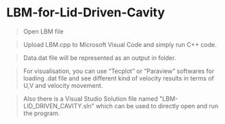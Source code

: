# LBM-for-Lid-Driven-Cavity

>Open LBM file

>Upload LBM.cpp to Microsoft Visual Code and simply run C++ code.

>Data.dat file will be represented as an output in folder.

>For visualisation, you can use “Tecplot” or “Paraview” softwares for loading .dat file and see different kind of velocity results in terms of U,V and velocity movement.

>Also there is a Visual Studio Solution file named "LBM-LID_DRIVEN_CAVITY.sln" which can be used to directly open and run the program.
